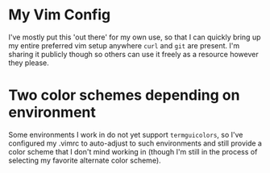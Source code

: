 # My Vim Config

I've mostly put this 'out there' for my own use, so that I can quickly bring up my entire preferred
vim setup anywhere `curl` and `git` are present. I'm sharing it publicly though so others can use
it freely as a resource however they please.

# Two color schemes depending on environment

Some environments I work in do not yet support `termguicolors`, so I've configured my .vimrc to
auto-adjust to such environments and still provide a color scheme that I don't mind working in
(though I'm still in the process of selecting my favorite alternate color scheme).

